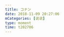 ```yaml
---
title: コナン
date: 2018-11-09 20:27:06
mCategories: [说说]
type: moment
time: t202706
---
```


<div id="pics-20181109202706"></div>

<script src="/lib/moment/pics.js"></script>
<script>
var data = [
    {"link": "2018-11-09_000000.jpeg", "type": "shuoshuo"},
    {"link": "2018-11-09_000001.jpeg", "type": "shuoshuo"},
    {"link": "2018-11-09_000002.jpeg", "type": "shuoshuo"}
];
picsRender(data, "pics-20181109202706");
</script>
